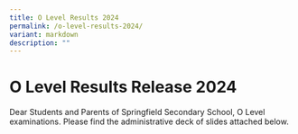 ```yaml
---
title: O Level Results 2024
permalink: /o-level-results-2024/
variant: markdown
description: ""
---
```

# **O Level Results Release 2024**


Dear Students and Parents of Springfield Secondary School,
O Level examinations. Please find the administrative deck of slides attached below.  

